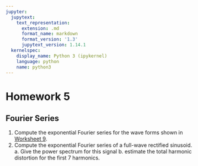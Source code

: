 ```yaml
---
jupyter:
  jupytext:
    text_representation:
      extension: .md
      format_name: markdown
      format_version: '1.3'
      jupytext_version: 1.14.1
  kernelspec:
    display_name: Python 3 (ipykernel)
    language: python
    name: python3
---
```


<!-- #region slideshow={"slide_type": "slide"} -->
# Homework 5


## Fourier Series


1. Compute the exponential Fourier series for the wave forms shown in [Worksheet 9](../fourier_series/1/worksheet9).
2. Compute the exponential Fourier series of a full-wave rectified sinusoid. 
    a. Give the power spectrum for this signal 
    b. estimate the total harmonic distortion for the first 7 harmonics. 

<!-- #endregion -->
